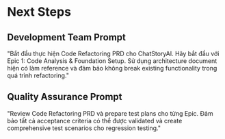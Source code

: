 # Next Steps

## Development Team Prompt

"Bắt đầu thực hiện Code Refactoring PRD cho ChatStoryAI. Hãy bắt đầu với Epic 1: Code Analysis & Foundation Setup. Sử dụng architecture document hiện có làm reference và đảm bảo không break existing functionality trong quá trình refactoring."

## Quality Assurance Prompt

"Review Code Refactoring PRD và prepare test plans cho từng Epic. Đảm bảo tất cả acceptance criteria có thể được validated và create comprehensive test scenarios cho regression testing."
